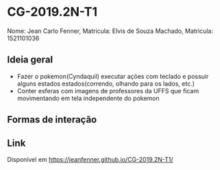 # CG-2019.2N-T1

Nome:
    Jean Carlo Fenner, Matricula:
    Elvis de Souza Machado, Matricula: 1521101036

## Ideia geral

- Fazer o pokemon(Cyndaquil) executar ações com teclado e possuir alguns estados estados(correndo, olhando para os lados, etc.)
- Conter esferas com imagens de professores da UFFS que ficam movimentando em tela independente do pokemon

## Formas de interação

## Link

Disponível em https://jeanfenner.github.io/CG-2019.2N-T1/

